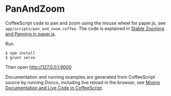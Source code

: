 PanAndZoom
==========

CoffeeScript code to pan and zoom using the mouse wheel for paper.js, see `app/scripts/pan_and_zoom.coffee`. 
The code is explained in [Stable Zooming and Panning in paper.js](http://matthiasberth.com/articles/stable-zoom-and-pan-in-paperjs).

Run

    $ npm install
    $ grunt serve
    
Then open http://127.0.0.1:9000

Documentation and running examples are generated from CoffeeScript source by running Docco, including live reload in the browser, see [Mixing Documentation and Live Code in CoffeeScript](http://matthiasberth.com/articles/mixing-documentation-and-code-coffeescript). 
